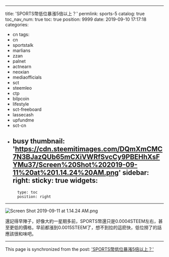 
---
title: 'SPORTS幣低位暴漲5倍以上？'
permlink: sports-5
catalog: true
toc_nav_num: true
toc: true
position: 9999
date: 2019-09-10 17:17:18
categories:
- cn
tags:
- cn
- sportstalk
- marlians
- zzan
- palnet
- actnearn
- neoxian
- mediaofficials
- sct
- steemleo
- ctp
- bilpcoin
- lifestyle
- sct-freeboard
- lassecash
- upfundme
- sct-cn
- busy
thumbnail: 'https://cdn.steemitimages.com/DQmXmCMC7N3BJazQUb65mCXiVWRfSvcCy9PBEHhXsFYMu37/Screen%20Shot%202019-09-11%20at%201.14.24%20AM.png'
sidebar:
    right:
        sticky: true
widgets:
    -
        type: toc
        position: right
---


![Screen Shot 2019-09-11 at 1.14.24 AM.png](https://cdn.steemitimages.com/DQmXmCMC7N3BJazQUb65mCXiVWRfSvcCy9PBEHhXsFYMu37/Screen%20Shot%202019-09-11%20at%201.14.24%20AM.png)

還記得早陣子，好像大約一星期多前，SPORTS幣還只是0.0004STEEM左右，甚至更低的價格，早前都漲到0.0015STEEM了，想不到拉的這麽快，低位撈了的話應該很和味吧。

- - -

This page is synchronized from the post: ['SPORTS幣低位暴漲5倍以上？'](https://steemit.com/@htliao/sports-5)
